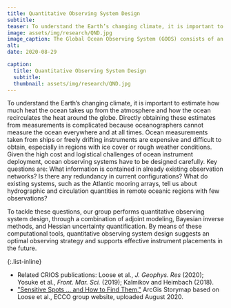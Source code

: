 ```yaml
---
title: Quantitative Observing System Design
subtitle:   
teaser: To understand the Earth’s changing climate, it is important to estimate how much heat the ocean takes up from the atmosphere and how the ocean recirculates the heat around the globe. Directly obtaining these estimates from measurements is complicated because oceanographers cannot measure the ocean everywhere and at all times ...
image: assets/img/research/QND.jpg
image_caption: The Global Ocean Observing System (GOOS) consists of an eclectic mix of satellite and in-situ platforms. Designing optimal observing strategies that account for complementarity and redundancy of observational assets is an unsolved scientific and computational challenge.
alt: 
date: 2020-08-29

caption:
  title: Quantitative Observing System Design
  subtitle: 
  thumbnail: assets/img/research/QND.jpg
---
```


To understand the Earth’s changing climate, it is important to estimate how much heat the ocean takes up from the atmosphere and how the ocean recirculates the heat around the globe. Directly obtaining these estimates from measurements is complicated because oceanographers cannot measure the ocean everywhere and at all times. Ocean measurements taken from ships or freely drifting instruments are expensive and difficult to obtain, especially in regions with ice cover or rough weather conditions. Given the high cost and logistical challenges of ocean instrument deployment, ocean observing systems have to be designed carefully. Key questions are: What information is contained in already existing observation networks? Is there any redundancy in current configurations? What do existing systems, such as the Atlantic mooring arrays, tell us about hydrographic and circulation quantities in remote oceanic regions with few observations?

To tackle these questions, our group performs quantitative observing system design, through a combination of adjoint modeling, Bayesian inverse methods, and Hessian uncertainty quantification. By means of these computational tools, quantitative observing system design suggests an optimal observing strategy and supports effective instrument placements in the future.


{:.list-inline}
- Related CRIOS publications: Loose et al., <em>J. Geophys. Res</em> (2020); Yosuke et al., <em>Front. Mar. Sci.</em> (2019); Kalmikov and Heimbach (2018).
- ["Sensitive Spots ... and How to Find Them,"](https://ecco-group.org/storymaps.cgi?id=43) ArcGis Storymap based on Loose et al., ECCO group website, uploaded August 2020. 
